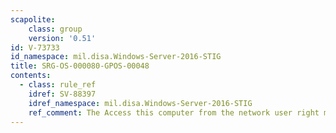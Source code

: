 ```yaml
---
scapolite:
    class: group
    version: '0.51'
id: V-73733
id_namespace: mil.disa.Windows-Server-2016-STIG
title: SRG-OS-000080-GPOS-00048
contents:
  - class: rule_ref
    idref: SV-88397
    idref_namespace: mil.disa.Windows-Server-2016-STIG
    ref_comment: The Access this computer from the network user right must o ...
---
```


